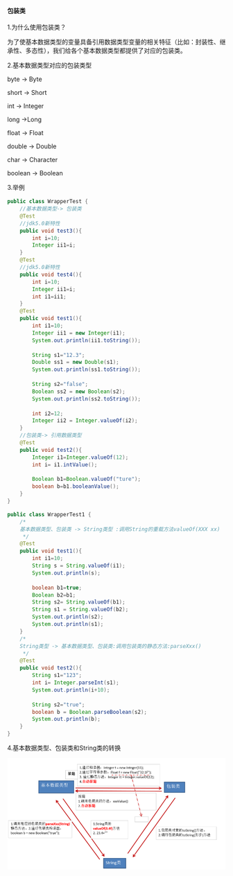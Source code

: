#### 包装类

1.为什么使用包装类？

为了使基本数据类型的变量具备引用数据类型变量的相关特征（比如：封装性、继承性、多态性），我们给各个基本数据类型都提供了对应的包装类。

2.基本数据类型对应的包装类型

byte -> Byte

short -> Short

int -> Integer

long ->Long

float -> Float

double -> Double

char -> Character

boolean -> Boolean

3.举例

```java
public class WrapperTest {
    //基本数据类型-> 包装类
    @Test
    //jdk5.0新特性
    public void test3(){
        int i=10;
        Integer ii1=i;
    }
    @Test
    //jdk5.0新特性
    public void test4(){
        int i=10;
        Integer ii1=i;
        int i1=ii1;
    }
    @Test
    public void test1(){
        int i1=10;
        Integer ii1 = new Integer(i1);
        System.out.println(ii1.toString());

        String s1="12.3";
        Double ss1 = new Double(s1);
        System.out.println(ss1.toString());

        String s2="false";
        Boolean ss2 = new Boolean(s2);
        System.out.println(ss2.toString());

        int i2=12;
        Integer ii2 = Integer.valueOf(i2);
    }
    //包装类-> 引用数据类型
    @Test
    public void test2(){
        Integer i1=Integer.valueOf(12);
        int i= i1.intValue();

        Boolean b1=Boolean.valueOf("ture");
        boolean b=b1.booleanValue();
    }
}
```

```java
public class WrapperTest1 {
    /*
    基本数据类型、包装类 -> String类型 :调用String的重载方法valueOf(XXX xx)
     */
    @Test
    public void test1(){
        int i1=10;
        String s = String.valueOf(i1);
        System.out.println(s);

        boolean b1=true;
        Boolean b2=b1;
        String s2= String.valueOf(b1);
        String s1 = String.valueOf(b2);
        System.out.println(s2);
        System.out.println(s1);
    }
    /*
    String类型 -> 基本数据类型、包装类:调用包装类的静态方法:parseXxx()
     */
    @Test
    public void test2(){
        String s1="123";
        int i= Integer.parseInt(s1);
        System.out.println(i+10);

        String s2="true";
        boolean b = Boolean.parseBoolean(s2);
        System.out.println(b);
    }
}
```

4.基本数据类型、包装类和String类的转换

![image-20230729093627660](/pictures/包装类.png)
